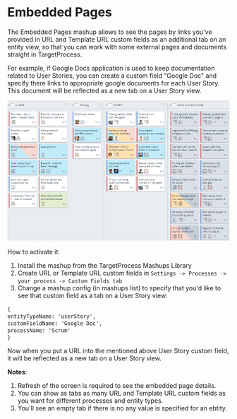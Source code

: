 Embedded Pages
==================

The Embedded Pages mashup allows to see the pages by links you've provided in URL and Template URL custom fields as an additional tab on an entity view, so that you can work with some external pages and documents straight in TargetProcess.  

For example, if Google Docs application is used to keep documentation related to User Stories, you can create a custom field "Google Doc" and specify there links to appropriate google documents for each User Story. This document will be reflected as a new tab on a User Story view.

![BoardClassOfServices](https://github.com/TargetProcess/TP3MashupLibrary/raw/master/Board%20Classes%20Of%20Services/BoardClassOfServices.png)

How to activate it:

1. Install the mashup from the TargetProcess Mashups Library
2. Create URL or Template URL custom fields in ```Settings -> Processes -> your process -> Custom Fields tab```
3. Change a mashup config (in mashups list) to specify that you'd like to see that custom field as a tab on a User Story view:

```
{
entityTypeName: 'userStory',
customFieldName: 'Google Doc',
processName: 'Scrum'
}
```

Now when you put a URL into the mentioned above User Story custom field, it will be reflected as a new tab on a User Story view.

__Notes__: 

1. Refresh of the screen is required to see the embedded page details. 
2. You can show as tabs as many URL and Template URL custom fields as you want for different processes and entity types.
3. You'll see an empty tab if there is no any value is specified for an ebtity.
